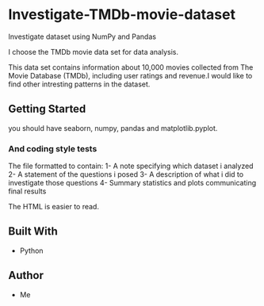 # Investigate-TMDb-movie-dataset

 Investigate dataset using NumPy and Pandas

I choose the TMDb movie data set for data analysis.

This data set contains information about 10,000 movies collected from The Movie Database (TMDb), including user ratings and revenue.I would like to find other intresting patterns in the dataset.

## Getting Started

you should have seaborn, numpy, pandas and matplotlib.pyplot.

### And coding style tests

The file formatted to contain: 
1- A note specifying which dataset i analyzed
2- A statement of the questions i posed
3- A description of what i did to investigate those questions
4- Summary statistics and plots communicating final results

The HTML is easier to read.

## Built With

* Python

## Author

* Me
